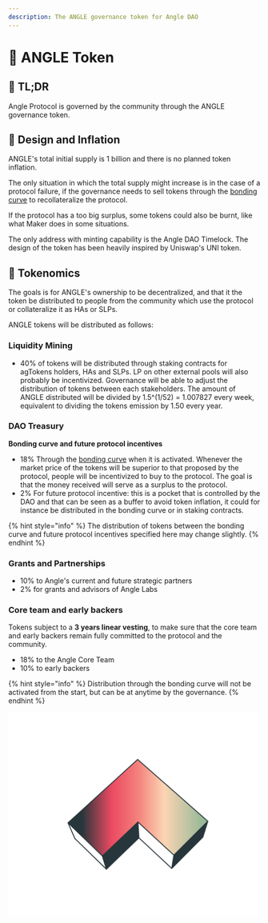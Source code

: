 ```yaml
---
description: The ANGLE governance token for Angle DAO
---
```


# 🚀 ANGLE Token

## 🔎 TL;DR

Angle Protocol is governed by the community through the ANGLE governance token.

## 🎨 Design and Inflation

ANGLE's total initial supply is 1 billion and there is no planned token inflation.

The only situation in which the total supply might increase is in the case of a protocol failure, if the governance needs to sell tokens through the [bonding curve](bonding-curve.md) to recollateralize the protocol.

If the protocol has a too big surplus, some tokens could also be burnt, like what Maker does in some situations.

The only address with minting capability is the Angle DAO Timelock. The design of the token has been heavily inspired by Uniswap's UNI token.

## 🧬 Tokenomics

The goals is for ANGLE's ownership to be decentralized, and that it the token be distributed to people from the community which use the protocol or collateralize it as HAs or SLPs.

ANGLE tokens will be distributed as follows:

### Liquidity Mining

- 40% of tokens will be distributed through staking contracts for agTokens holders, HAs and SLPs. LP on other external pools will also probably be incentivized. Governance will be able to adjust the distribution of tokens between each stakeholders. The amount of ANGLE distributed will be divided by 1.5^(1/52) = 1.007827 every week, equivalent to dividing the tokens emission by 1.50 every year.

### DAO Treasury

**Bonding curve and future protocol incentives**

- 18% Through the [bonding curve](bonding-curve.md) when it is activated. Whenever the market price of the tokens will be superior to that proposed by the protocol, people will be incentivized to buy to the protocol. The goal is that the money received will serve as a surplus to the protocol.
- 2% For future protocol incentive: this is a pocket that is controlled by the DAO and that can be seen as a buffer to avoid token inflation, it could for instance be distributed in the bonding curve or in staking contracts.

{% hint style="info" %}
The distribution of tokens between the bonding curve and future protocol incentives specified here may change slightly.
{% endhint %}

### Grants and Partnerships

- 10% to Angle's current and future strategic partners
- 2% for grants and advisors of Angle Labs

### Core team and early backers

Tokens subject to a **3 years linear vesting**, to make sure that the core team and early backers remain fully committed to the protocol and the community.

- 18% to the Angle Core Team
- 10% to early backers

{% hint style="info" %}
Distribution through the bonding curve will not be activated from the start, but can be at anytime by the governance.
{% endhint %}

![Angle](../../.gitbook/assets/ICONS_ANGLE_LOGO_COLOR_GRADIENT.svg)
